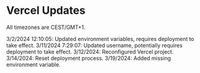 # Vercel Updates
All timezones are CEST/GMT+1.

3/2/2024 12:10:05: Updated environment variables, requires deployment to take effect.
3/11/2024 7:29:07: Updated username, potentially requires deployment to take effect.
3/12/2024: Reconfigured Vercel project.
3/14/2024: Reset deployment process.
3/19/2024: Added missing environment variable.